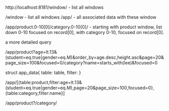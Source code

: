 

http://localhost:8181/window/ - list all windows

/window - list all windows
/app/<window> - all associated data with these window

/app/product.0-10[0]/category.0-10[0]/ - starting with product window, list down 0-10 focused on record[0], with category 0-10, focused on record[0].

a more detailed query

/app/product?age=lt.13&(student=eq.true|gender=eq.M)&order_by=age.desc,height.asc&page=20&page_size=100&focused=0/category?name=starts_with(lee)&focused=0


struct app_data{
	table: table,
	filter:
}

/app/[{table:product,filter:age=lt.13&(student=eq.true|gender=eq.M),page=20&page_size=100,focused=0},{table:category,filter:name}]


/app/product?/category/
